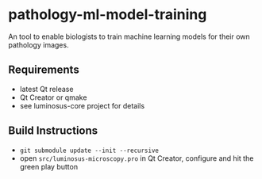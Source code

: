 # pathology-ml-model-training
An tool to enable biologists to train machine learning models for their own pathology images.

## Requirements

* latest Qt release
* Qt Creator or qmake
* see luminosus-core project for details

## Build Instructions

* `git submodule update --init --recursive`
* open `src/luminosus-microscopy.pro` in Qt Creator, configure and hit the green play button